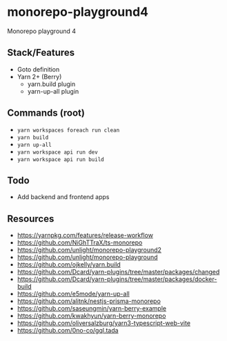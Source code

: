 # monorepo-playground4

Monorepo playground 4

## Stack/Features

- Goto definition
- Yarn 2+ (Berry)
  - yarn.build plugin
  - yarn-up-all plugin

## Commands (root)

- `yarn workspaces foreach run clean`
- `yarn build`
- `yarn up-all`
- `yarn workspace api run dev`
- `yarn workspace api run build`

## Todo

- Add backend and frontend apps

## Resources

- https://yarnpkg.com/features/release-workflow
- https://github.com/NiGhTTraX/ts-monorepo
- https://github.com/unlight/monorepo-playground2
- https://github.com/unlight/monorepo-playground
- https://github.com/ojkelly/yarn.build
- https://github.com/Dcard/yarn-plugins/tree/master/packages/changed
- https://github.com/Dcard/yarn-plugins/tree/master/packages/docker-build
- https://github.com/e5mode/yarn-up-all
- https://github.com/alitnk/nestjs-prisma-monorepo
- https://github.com/saseungmin/yarn-berry-example
- https://github.com/kwakhyun/yarn-berry-monorepo
- https://github.com/oliversalzburg/yarn3-typescript-web-vite
- https://github.com/0no-co/gql.tada
